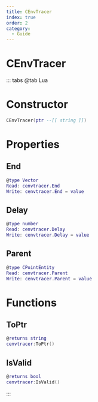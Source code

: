 ```yaml
---
title: CEnvTracer
index: true
order: 2
category:
  - Guide
---
```


# CEnvTracer

::: tabs
@tab Lua
# Constructor
```lua
CEnvTracer(ptr --[[ string ]])
```
# Properties
## End 
```lua
@type Vector
Read: cenvtracer.End
Write: cenvtracer.End = value
```
## Delay 
```lua
@type number
Read: cenvtracer.Delay
Write: cenvtracer.Delay = value
```
## Parent 
```lua
@type CPointEntity
Read: cenvtracer.Parent
Write: cenvtracer.Parent = value
```
# Functions
## ToPtr
```lua
@returns string
cenvtracer:ToPtr()
```
## IsValid
```lua
@returns bool
cenvtracer:IsValid()
```

:::